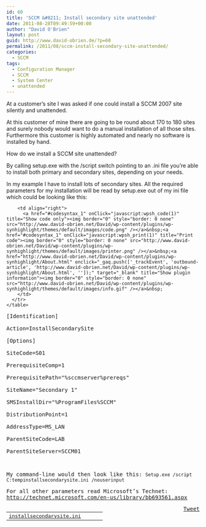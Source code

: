 ```yaml
---
id: 60
title: 'SCCM &#8211; Install secondary site unattended'
date: 2011-08-28T09:49:59+00:00
author: "David O'Brien"
layout: post
guid: http://www.david-obrien.de/?p=60
permalink: /2011/08/sccm-install-secondary-site-unattended/
categories:
  - SCCM
tags:
  - Configuration Manager
  - SCCM
  - System Center
  - unattended
---
```

At a customer&#8217;s site I was asked if one could install a SCCM 2007 site silently and unattended.

At this customer of mine there are going to be round about 170 to 180 sites and surely nobody would want to do a manual installation of all those sites. Furthermore this customer is highly automated and nearly no software is installed by hand.

How do we install a SCCM site unattended?

By calling setup.exe with the /script switch pointing to an .ini file you&#8217;re able to install both primary and secondary sites, depending on your needs.

In my example I have to install lots of secondary sites. All the required parameters for my installation will be read by setup.exe out of my ini file which could be looking like this:

<span style="font-family: monospace;">

<div id="wpshdo_1" class="wp-synhighlighter-outer">
  <div id="wpshdt_1" class="wp-synhighlighter-expanded">
    <table border="0" width="100%">
      <tr>
        <td align="left" width="80%">
          <a name="#codesyntax_1"></a><a id="wpshat_1" class="wp-synhighlighter-title" href="#codesyntax_1"  onClick="javascript:wpsh_toggleBlock(1)" title="Click to show/hide code block">installsecondarysite.ini</a>
        </td>
        
        <td align="right">
          <a href="#codesyntax_1" onClick="javascript:wpsh_code(1)" title="Show code only"><img border="0" style="border: 0 none" src="http://www.david-obrien.net/David/wp-content/plugins/wp-synhighlight/themes/default/images/code.png" /></a>&nbsp;<a href="#codesyntax_1" onClick="javascript:wpsh_print(1)" title="Print code"><img border="0" style="border: 0 none" src="http://www.david-obrien.net/David/wp-content/plugins/wp-synhighlight/themes/default/images/printer.png" /></a>&nbsp;<a href="http://www.david-obrien.net/David/wp-content/plugins/wp-synhighlight/About.html" onclick="_gaq.push(['_trackEvent', 'outbound-article', 'http://www.david-obrien.net/David/wp-content/plugins/wp-synhighlight/About.html', '']);" target="_blank" title="Show plugin information"><img border="0" style="border: 0 none" src="http://www.david-obrien.net/David/wp-content/plugins/wp-synhighlight/themes/default/images/info.gif" /></a>&nbsp;
        </td>
      </tr>
    </table>
  </div>
  
  <div id="wpshdi_1" class="wp-synhighlighter-inner" style="display: block;">
    <pre class="php" style="font-family:monospace;"><span class="br0">[</span>Identification<span class="br0">]</span>
&nbsp;
Action<span class="sy0">=</span>InstallSecondarySite
&nbsp;
<span class="br0">[</span>Options<span class="br0">]</span>
&nbsp;
SiteCode<span class="sy0">=</span>S01
&nbsp;
PrerequisiteComp<span class="sy0">=</span><span class="nu0">1</span>
&nbsp;
PrerequisitePath<span class="sy0">=</span><span class="st0">"<span class="es6">%s</span>ccmserver%prereqs"</span>
&nbsp;
SiteName<span class="sy0">=</span><span class="st0">"Secondary 1"</span>
&nbsp;
SMSInstallDir<span class="sy0">=</span><span class="st0">"%ProgramFiles%SCCM"</span>
&nbsp;
DistributionPoint<span class="sy0">=</span><span class="nu0">1</span>
&nbsp;
AddressType<span class="sy0">=</span>MS_LAN
&nbsp;
ParentSiteCode<span class="sy0">=</span>LAB
&nbsp;
ParentSiteServer<span class="sy0">=</span>SCCM01</pre>
  </div>
</div>

<br /> </span>

My command-line would then look like this: `Setup.exe /script C:tempinstallsecondarysite.ini /nouserinput`

For all other parameters read Microsoft&#8217;s Technet: <a href="http://technet.microsoft.com/en-us/library/bb693561.aspx" onclick="_gaq.push(['_trackEvent', 'outbound-article', 'http://technet.microsoft.com/en-us/library/bb693561.aspx', 'http://technet.microsoft.com/en-us/library/bb693561.aspx']);" title="Technet Unattended Setup Overview"  target="_blank">http://technet.microsoft.com/en-us/library/bb693561.aspx</a> 

<div style="float: right; margin-left: 10px;">
  <a href="https://twitter.com/share" onclick="_gaq.push(['_trackEvent', 'outbound-article', 'https://twitter.com/share', 'Tweet']);" class="twitter-share-button" data-hashtags="Configuration+Manager,SCCM,System+Center,unattended" data-count="vertical" data-url="http://www.david-obrien.net/2011/08/sccm-install-secondary-site-unattended/">Tweet</a>
</div>
